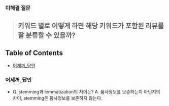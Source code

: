 ### 미해결 질문
>## 키워드 별로 어떻게 하면 해당 키워드가 포함된 리뷰를 잘 분류할 수 있을까?

## Table of Contents
- [어제꺼_답안](#어제꺼_답안)



### 어제꺼_답안

- Q. stemming과 lemmatization의 차이는?
  A. 품사정보를 보존하는지 아닌지의 차이, stemming은 품사정보를 보존하지 않는다.
